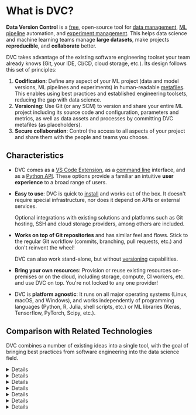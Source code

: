 # What is DVC?

<!--
## What is DVC?
-->

**Data Version Control** is a [free], open-source tool for [data management],
[ML pipeline][ml pipelines] automation, and [experiment management]. This helps
data science and machine learning teams manage **large datasets**, make projects
**reproducible**, and **collaborate** better.

DVC takes advantage of the existing software engineering toolset your team
already knows (Git, your IDE, CI/CD, cloud storage, etc.). Its design follows
this set of principles:

1. **Codification**: Define any aspect of your ML project (data and model
   versions, ML pipelines and experiments) in human-readable [metafiles]. This
   enables using best practices and established engineering toolsets, reducing
   the gap with data science.
1. **Versioning**: Use Git (or any SCM) to version and share your entire ML
   project including its source code and configuration, parameters and metrics,
   as well as data assets and processes by committing DVC metafiles (as
   placeholders).
1. **Secure collaboration**: Control the access to all aspects of your project
   and share them with the people and teams you choose.

[data management]: /doc/user-guide/data-management
[manage data]: /doc/user-guide/data-management
[ml pipelines]: /doc/user-guide/pipelines
[experiment management]: /doc/user-guide/experiment-management
[metafiles]: /doc/user-guide/project-structure

## Characteristics

- DVC comes as a [VS Code Extension], as a [command line] interface, and as a
  [Python API]. These options provide a familiar an intuitive **user
  experience** to a broad range of users.
- **Easy to use**: DVC is quick to [install](/doc/install) and works out of the
  box. It doesn't require special infrastructure, nor does it depend on APIs or
  external services.

  <admon type="tip">

  Optional integrations with existing solutions and platforms such as Git
  hosting, SSH and cloud storage providers, among others are included.

  </admon>

- **Works on top of Git repositories** and has similar feel and flows. Stick to
  the regular Git workflow (commits, branching, pull requests, etc.) and don't
  reinvent the wheel!

  <admon type="info">

  DVC can also work stand-alone, but without
  [versioning](/doc/use-cases/versioning-data-and-models) capabilities.

  </admon>

<!--
- DVC codifies data and ML experiments:

  ![](/img/reproducibility.png)
-->

- **Bring your own resources**: Provision or reuse existing resources
  on-premises or on the cloud, including storage, compute, CI workers, etc. and
  use DVC on top. You're not locked to any one provider!

- DVC is **platform agnostic**: It runs on all major operating systems (Linux,
  macOS, and Windows), and works independently of programming languages (Python,
  R, Julia, shell scripts, etc.) or ML libraries (Keras, Tensorflow, PyTorch,
  Scipy, etc.).

[free]: https://github.com/iterative/dvc/blob/master/LICENSE
[vs code extension]: /doc/vs-code-extension
[python api]: /doc/api-reference
[command line]: /doc/command-reference

## Comparison with Related Technologies

DVC combines a number of existing ideas into a single tool, with the goal of
bringing best practices from software engineering into the data science field.

<details>

### Git

DVC builds upon Git by introducing the concept of _data versioning_ – large
files that should not be stored in a Git repository, but still need to be
tracked and versioned. It leverages Git's features to enable managing different
versions of data, data pipelines, and experiments.

<admon type="info">

DVC is not fundamentally bound to Git, and can work without it (except
[versioning-related](/doc/use-cases/versioning-data-and-models) features).

</admon>

**DVC does not replace Git!** DVC [metafiles] such as `dvc.yaml` and `.dvc`
files serve as placeholders to version data and ML pipelines. These files change
along with your data, and you can use Git to place them under [version control]
as a proxy to the actual data, which is stored in a <abbr>cache</abbr> (outside
of Git).

DVC does, however, provide several commands similar to Git such as `dvc init`,
`dvc add`, `dvc checkout`, or `dvc push`, which interact with the underlying Git
repo (if one is being used, which is not required).

[version control]:
  https://git-scm.com/book/en/v2/Getting-Started-About-Version-Control

</details>

<details>

### Git-LFS (Large File Storage)

- DVC does not require special servers like Git-LFS demands. Any cloud storage
  like S3, Google Cloud Storage, or even an SSH server can be used as a [remote
  storage]. No additional databases, servers, or infrastructure are required.

- DVC does not add any hooks to the Git repo by default (although they are
  [available]).

- Git-LFS was not made with data science in mind, so it doesn't provide related
  features (e.g. [ML pipelines], [metrics](/doc/command-reference/metrics),
  etc.).

- GitHub (common Git hosting service) has a limit of 2 GB per repository.

[remote storage]: /doc/user-guide/data-management/remote-storage
[available]: /doc/command-reference/install
[pipelines]: /doc/command-reference/dag
[metrics]: /doc/command-reference/metrics

</details>

<details>

### Git-annex

- DVC can use reflinks\* or hardlinks (depending on the system) instead of
  symlinks to improve performance and the user experience.

- Git-annex is a datafile-centric system whereas DVC focuses on providing a
  workflow for machine learning and reproducible experiments. When a DVC or
  Git-annex repository is cloned via `git clone`, data files won't be copied to
  the local machine, as file contents are stored in separate
  [remotes][remote storage]. With DVC however, `.dvc` files, which provide the
  reproducible workflow, are always included in the Git repository. Hence, they
  can be executed locally with minimal effort.

- DVC optimizes file hash calculation.

<admon type="info">

\* ([copy-on-write](https://en.wikipedia.org/wiki/Copy-on-write)) links or
**reflinks** are a type of file linking available in modern file systems. Unlike
hard links or symlinks, editing reflinks is always safe, as the original
<abbr>cached</abbr> data will remain unchanged.

</admon>

</details>

<details>

### Git workflows such as Gitflow

- DVC enables a new experimentation methodology that integrates easily with
  standard Git workflows. For example, a separate branch can be created for each
  experiment, with a subsequent merge of the branch if the experiment is
  successful.

- DVC innovates by giving users the ability to easily navigate through past
  experiments without recomputing them each time.

</details>

<details>

### Workflow management systems

Systems to manage data pipelines and [dependency graphs] such as _Airflow_,
_Luigi_, etc.

- DVC is focused on data science and modeling. As a result, DVC pipelines are
  lightweight and easy to create and modify. However, DVC lacks advanced
  pipeline execution features like execution monitoring, error handling, and
  recovering.

- `dvc` is purely a command line tool without a graphical user interface (GUI)
  and doesn't run any daemons or servers. Nevertheless, DVC can generate images
  with pipeline and experiment workflow visualizations.

- See also our sister project, [CML](https://cml.dev/), that helps fill some of
  these gaps.

[dependency graphs]: /doc/user-guide/pipelines/defining-pipelines

</details>

<details>

### Experiment management software

> See also the [Experiment Management] guide.

- DVC uses Git as the underlying version control layer for data, pipelines, and
  experiments. Data versions exist as metadata in Git, as opposed to using
  external databases or APIs, so no additional services are required.

- DVC doesn't need to run any services. There's no built-in GUI as a result, but
  we also have our sister project [Studio](/doc/studio) to fill that gap.

- DVC can generate images with experiment workflow visualizations.

- DVC has transparent design. <abbr>DVC files</abbr> have a human-readable
  format and can be easily reused by external tools.

</details>

<details>

### Build automation tools

[_Make_](https://www.gnu.org/software/make/) and others.

- File tracking:

  - DVC tracks files based on their hash values (MD5) instead of using
    timestamps. This helps avoid running into heavy processes like model
    retraining when you checkout a previous version of the project (Make would
    retrain the model).

  - DVC uses file timestamps and inodes\* for optimization. This allows DVC to
    avoid recomputing all dependency file hashes, which would be highly
    problematic when working with large files (multiple GB).

- DVC utilizes a [directed acyclic graph] (DAG):

  - The dependency graph is defined implicitly by the connections between
    [stages](/doc/command-reference/run), based on their
    <abbr>dependencies</abbr> and <abbr>outputs</abbr>.

  - Each stage defines one node in the DAG, and `dvc.yaml` files contain these
    stage definitions (think Makefiles). All stages (and corresponding
    processes) are implicitly combined through their inputs and outputs,
    simplifying conflict resolution during merges.

  - DVC stages can be written manually in an intuitive `dvc.yaml` file, or
    generated by the helper command `dvc stage add`, based on a terminal
    command, its inputs, and outputs.

> \* **Inodes** are metadata file records to locate and store permissions to the
> actual file contents. See **Linking files** in
> [this doc](https://www.tldp.org/LDP/intro-linux/html/sect_03_03.html) for
> technical details (Linux).

[directed acyclic graph]:
  /doc/user-guide/pipelines/defining-pipelines#directed-acyclic-graph-dag

</details>
